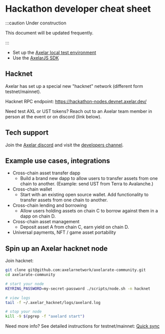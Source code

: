 # Hackathon developer cheat sheet

:::caution Under construction

This document will be updated frequently.

:::

- Set up the [Axelar local test environment](local.md)
- Use the [AxelarJS SDK](sdk.md)

## Hacknet

Axelar has set up a special new "hacknet" network (different form testnet/mainnet).

Hacknet RPC endpoint: https://hackathon-nodes.devnet.axelar.dev/

Need test AXL or UST tokens? Reach out to an Axelar team member in person at the event or on discord (link below).

## Tech support

Join the [Axelar discord](https://discord.gg/aRZ3Ra6f7D) and visit the [developers channel](https://discord.com/channels/770814806105128977/955655587260170272).

## Example use cases, integrations

- Cross-chain asset transfer dapp
  - Build a brand new dapp to allow users to transfer assets from one chain to another. (Example: send UST from Terra to Avalanche.)
- Cross-chain wallet
  - Start with an existing open source wallet. Add functionality to transfer assets from one chain to another.
- Cross-chain lending and borrowing
  - Allow users holding assets on chain C to borrow against them in a dapp on chain D.
- Cross-chain asset management
  - Deposit asset A from chain C, earn yield on chain D.
- Universal payments, NFT / game asset portability

## Spin up an Axelar hacknet node

Join hacknet:

```bash
git clone git@github.com:axelarnetwork/axelarate-community.git
cd axelarate-community

# start your node
KEYRING_PASSWORD=my-secret-password ./scripts/node.sh -n hacknet

# view logs
tail -f ~/.axelar_hacknet/logs/axelard.log

# stop your node
kill -9 $(pgrep -f "axelard start")
```

Need more info? See detailed instructions for testnet/mainnet: [Quick sync](../node/join.md)

